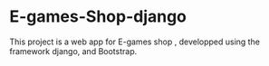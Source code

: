 # E-games-Shop-django
This project is a web app for E-games shop , developped using the framework django, and Bootstrap.
